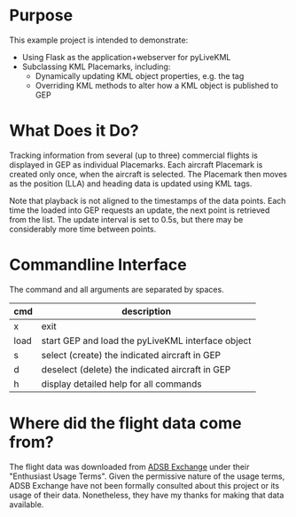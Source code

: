 # Purpose

This example project is intended to demonstrate:
* Using Flask as the application+webserver for pyLiveKML
* Subclassing KML Placemarks, including:
    * Dynamically updating KML object properties, e.g. the <description> tag
    * Overriding KML methods to alter how a KML object is published to GEP

# What Does it Do?

Tracking information from several (up to three) commercial flights is displayed in GEP as individual Placemarks. Each 
aircraft Placemark is created only once, when the aircraft is selected.  The Placemark then moves as the position (LLA) 
and heading data is updated using KML <Change> tags.

Note that playback is not aligned to the timestamps of the data points.  Each time the <NetworkLink> loaded into GEP
requests an update, the next point is retrieved from the list.  The update interval is set to 0.5s, but there may be 
considerably more time between points.

# Commandline Interface

The command and all arguments are separated by spaces.

| cmd  | description                                       |
| ---- |---------------------------------------------------|
| x    | exit                                              |
| load | start GEP and load the pyLiveKML interface object |
| s    | select (create) the indicated aircraft in GEP     | 
| d    | deselect (delete) the indicated aircraft in GEP   |
| h    | display detailed help for all commands            |


# Where did the flight data come from?

The flight data was downloaded from [ADSB Exchange](https://www.adsbexchange.com/data/) under their "Enthusiast Usage 
Terms".  Given the permissive nature of the usage terms, ADSB Exchange have not been formally consulted about this 
project or its usage of their data. Nonetheless, they have my thanks for making that data available.
